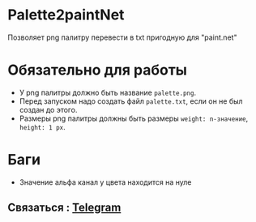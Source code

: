 # Palette2paintNet

Позволяет png палитру перевести в txt пригодную для "paint.net"

# Обязательно для работы

- У png палитры должно быть название `palette.png`.
- Перед запуском надо создать файл `palette.txt`, если он не был создан до этого.
- Размеры png палитры должны быть размеры `weight: n-значение`, `height: 1 px`.

# Баги

- Значение альфа канал у цвета находится на нуле

## Связаться : [Telegram](https://t.me/G0golMogol)
